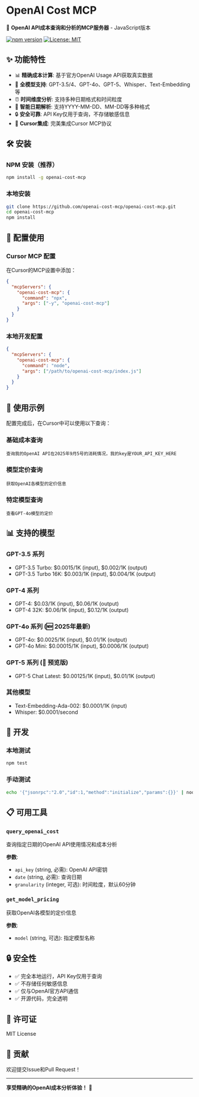 # OpenAI Cost MCP

🚀 **OpenAI API成本查询和分析的MCP服务器** - JavaScript版本

[![npm version](https://badge.fury.io/js/openai-cost-mcp.svg)](https://badge.fury.io/js/openai-cost-mcp)
[![License: MIT](https://img.shields.io/badge/License-MIT-yellow.svg)](https://opensource.org/licenses/MIT)

## ✨ 功能特性

- 📊 **精确成本计算**: 基于官方OpenAI Usage API获取真实数据
- 🤖 **全模型支持**: GPT-3.5/4、GPT-4o、GPT-5、Whisper、Text-Embedding等
- ⏰ **时间维度分析**: 支持多种日期格式和时间粒度
- 🎯 **智能日期解析**: 支持YYYY-MM-DD、MM-DD等多种格式
- 🔒 **安全可靠**: API Key仅用于查询，不存储敏感信息
- 💬 **Cursor集成**: 完美集成Cursor MCP协议

## 🛠️ 安装

### NPM 安装（推荐）

```bash
npm install -g openai-cost-mcp
```

### 本地安装

```bash
git clone https://github.com/openai-cost-mcp/openai-cost-mcp.git
cd openai-cost-mcp
npm install
```

## 📖 配置使用

### Cursor MCP 配置

在Cursor的MCP设置中添加：

```json
{
  "mcpServers": {
    "openai-cost-mcp": {
      "command": "npx",
      "args": ["-y", "openai-cost-mcp"]
    }
  }
}
```

### 本地开发配置

```json
{
  "mcpServers": {
    "openai-cost-mcp": {
      "command": "node",
      "args": ["/path/to/openai-cost-mcp/index.js"]
    }
  }
}
```

## 🧪 使用示例

配置完成后，在Cursor中可以使用以下查询：

### 基础成本查询
```
查询我的OpenAI API在2025年9月5号的消耗情况，我的key是YOUR_API_KEY_HERE
```

### 模型定价查询
```
获取OpenAI各模型的定价信息
```

### 特定模型查询
```
查看GPT-4o模型的定价
```

## 📊 支持的模型

### GPT-3.5 系列
- GPT-3.5 Turbo: $0.0015/1K (input), $0.002/1K (output)
- GPT-3.5 Turbo 16K: $0.003/1K (input), $0.004/1K (output)

### GPT-4 系列
- GPT-4: $0.03/1K (input), $0.06/1K (output)
- GPT-4 32K: $0.06/1K (input), $0.12/1K (output)

### GPT-4o 系列 (🆕 2025年最新)
- GPT-4o: $0.0025/1K (input), $0.01/1K (output)
- GPT-4o Mini: $0.00015/1K (input), $0.0006/1K (output)

### GPT-5 系列 (🚀 预览版)
- GPT-5 Chat Latest: $0.00125/1K (input), $0.01/1K (output)

### 其他模型
- Text-Embedding-Ada-002: $0.0001/1K (input)
- Whisper: $0.0001/second

## 🔧 开发

### 本地测试

```bash
npm test
```

### 手动测试

```bash
echo '{"jsonrpc":"2.0","id":1,"method":"initialize","params":{}}' | node index.js
```

## 📋 可用工具

### `query_openai_cost`
查询指定日期的OpenAI API使用情况和成本分析

**参数**:
- `api_key` (string, 必需): OpenAI API密钥
- `date` (string, 必需): 查询日期
- `granularity` (integer, 可选): 时间粒度，默认60分钟

### `get_model_pricing`
获取OpenAI各模型的定价信息

**参数**:
- `model` (string, 可选): 指定模型名称

## 🔒 安全性

- ✅ 完全本地运行，API Key仅用于查询
- ✅ 不存储任何敏感信息
- ✅ 仅与OpenAI官方API通信
- ✅ 开源代码，完全透明

## 📄 许可证

MIT License

## 🤝 贡献

欢迎提交Issue和Pull Request！

---

**享受精确的OpenAI成本分析体验！** 🎉
